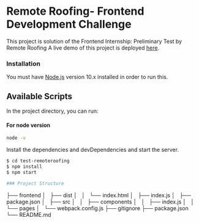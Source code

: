 # Remote Roofing- Frontend Development Challenge
This project is solution of the Frontend Internship: Preliminary Test by Remote Roofing
A live demo of this project is deployed [here](https://sharp-bhaskara-303ce3.netlify.app/).

### Installation

You must have [Node.js](https://nodejs.org/) version 10.x installed in order to run this.

## Available Scripts

In the project directory, you can run:

#### For node version

```sh
node -v
```

Install the dependencies and devDependencies and start the server.

```sh
$ cd test-remoteroofing
$ npm install
$ npm start

### Project Structure

```
├── frontend
│   ├── dist
│   │   └── index.html
│   ├── index.js
│   ├── package.json
│   ├── src
│   │   ├── components
│   │   ├── index.js
│   │   └── pages
│   └── webpack.config.js
├── gitignore
├── package.json
└── README.md

```
